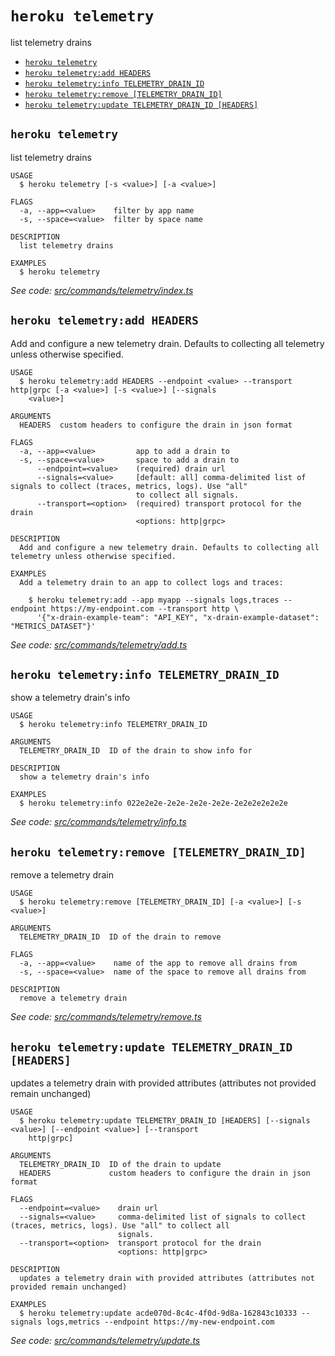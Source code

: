 `heroku telemetry`
==================

list telemetry drains

* [`heroku telemetry`](#heroku-telemetry)
* [`heroku telemetry:add HEADERS`](#heroku-telemetryadd-headers)
* [`heroku telemetry:info TELEMETRY_DRAIN_ID`](#heroku-telemetryinfo-telemetry_drain_id)
* [`heroku telemetry:remove [TELEMETRY_DRAIN_ID]`](#heroku-telemetryremove-telemetry_drain_id)
* [`heroku telemetry:update TELEMETRY_DRAIN_ID [HEADERS]`](#heroku-telemetryupdate-telemetry_drain_id-headers)

## `heroku telemetry`

list telemetry drains

```
USAGE
  $ heroku telemetry [-s <value>] [-a <value>]

FLAGS
  -a, --app=<value>    filter by app name
  -s, --space=<value>  filter by space name

DESCRIPTION
  list telemetry drains

EXAMPLES
  $ heroku telemetry
```

_See code: [src/commands/telemetry/index.ts](https://github.com/heroku/cli/blob/v10.0.0-beta.0/packages/cli/src/commands/telemetry/index.ts)_

## `heroku telemetry:add HEADERS`

Add and configure a new telemetry drain. Defaults to collecting all telemetry unless otherwise specified.

```
USAGE
  $ heroku telemetry:add HEADERS --endpoint <value> --transport http|grpc [-a <value>] [-s <value>] [--signals
    <value>]

ARGUMENTS
  HEADERS  custom headers to configure the drain in json format

FLAGS
  -a, --app=<value>         app to add a drain to
  -s, --space=<value>       space to add a drain to
      --endpoint=<value>    (required) drain url
      --signals=<value>     [default: all] comma-delimited list of signals to collect (traces, metrics, logs). Use "all"
                            to collect all signals.
      --transport=<option>  (required) transport protocol for the drain
                            <options: http|grpc>

DESCRIPTION
  Add and configure a new telemetry drain. Defaults to collecting all telemetry unless otherwise specified.

EXAMPLES
  Add a telemetry drain to an app to collect logs and traces:

    $ heroku telemetry:add --app myapp --signals logs,traces --endpoint https://my-endpoint.com --transport http \
      '{"x-drain-example-team": "API_KEY", "x-drain-example-dataset": "METRICS_DATASET"}'
```

_See code: [src/commands/telemetry/add.ts](https://github.com/heroku/cli/blob/v10.0.0-beta.0/packages/cli/src/commands/telemetry/add.ts)_

## `heroku telemetry:info TELEMETRY_DRAIN_ID`

show a telemetry drain's info

```
USAGE
  $ heroku telemetry:info TELEMETRY_DRAIN_ID

ARGUMENTS
  TELEMETRY_DRAIN_ID  ID of the drain to show info for

DESCRIPTION
  show a telemetry drain's info

EXAMPLES
  $ heroku telemetry:info 022e2e2e-2e2e-2e2e-2e2e-2e2e2e2e2e2e
```

_See code: [src/commands/telemetry/info.ts](https://github.com/heroku/cli/blob/v10.0.0-beta.0/packages/cli/src/commands/telemetry/info.ts)_

## `heroku telemetry:remove [TELEMETRY_DRAIN_ID]`

remove a telemetry drain

```
USAGE
  $ heroku telemetry:remove [TELEMETRY_DRAIN_ID] [-a <value>] [-s <value>]

ARGUMENTS
  TELEMETRY_DRAIN_ID  ID of the drain to remove

FLAGS
  -a, --app=<value>    name of the app to remove all drains from
  -s, --space=<value>  name of the space to remove all drains from

DESCRIPTION
  remove a telemetry drain
```

_See code: [src/commands/telemetry/remove.ts](https://github.com/heroku/cli/blob/v10.0.0-beta.0/packages/cli/src/commands/telemetry/remove.ts)_

## `heroku telemetry:update TELEMETRY_DRAIN_ID [HEADERS]`

updates a telemetry drain with provided attributes (attributes not provided remain unchanged)

```
USAGE
  $ heroku telemetry:update TELEMETRY_DRAIN_ID [HEADERS] [--signals <value>] [--endpoint <value>] [--transport
    http|grpc]

ARGUMENTS
  TELEMETRY_DRAIN_ID  ID of the drain to update
  HEADERS             custom headers to configure the drain in json format

FLAGS
  --endpoint=<value>    drain url
  --signals=<value>     comma-delimited list of signals to collect (traces, metrics, logs). Use "all" to collect all
                        signals.
  --transport=<option>  transport protocol for the drain
                        <options: http|grpc>

DESCRIPTION
  updates a telemetry drain with provided attributes (attributes not provided remain unchanged)

EXAMPLES
  $ heroku telemetry:update acde070d-8c4c-4f0d-9d8a-162843c10333 --signals logs,metrics --endpoint https://my-new-endpoint.com
```

_See code: [src/commands/telemetry/update.ts](https://github.com/heroku/cli/blob/v10.0.0-beta.0/packages/cli/src/commands/telemetry/update.ts)_
